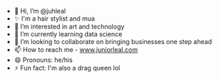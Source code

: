 - 👋 Hi, I’m @juhleal
- ✨ I'm a hair stylist and mua
- 👀 I’m interested in art and technology
- 🌱 I’m currently learning data science
- 💞️ I’m looking to collaborate on bringing businesses one step ahead
- 📫 How to reach me - www.juniorleal.com
- 😄 Pronouns: he/his
- ⚡ Fun fact: I'm also a drag queen lol

<!---
juhleal/juhleal is a ✨ special ✨ repository because its `README.md` (this file) appears on your GitHub profile.
You can click the Preview link to take a look at your changes.
--->
